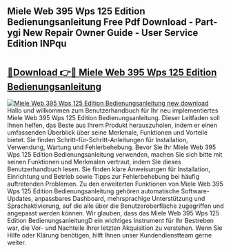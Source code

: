 ## Miele Web 395 Wps 125 Edition Bedienungsanleitung Free Pdf Download - Part-ygi New Repair Owner Guide - User Service Edition INPqu

# <h2><a href="http://df0rm0o.blite.top/?on=Miele+Web+395+Wps+125+Edition+Bedienungsanleitung">🔗Download 👉🔴 Miele Web 395 Wps 125 Edition Bedienungsanleitung</a></h2>

[![Miele Web 395 Wps 125 Edition Bedienungsanleitung new download](https://i.imgur.com/lujVjoI.png)](http://df0rm0o.blite.top/?on=Miele+Web+395+Wps+125+Edition+Bedienungsanleitung)
Hallo und willkommen zum Benutzerhandbuch für Ihr neu implementiertes Miele Web 395 Wps 125 Edition Bedienungsanleitung. Dieser Leitfaden soll Ihnen helfen, das Beste aus Ihrem Produkt herauszuholen, indem er einen umfassenden Überblick über seine Merkmale, Funktionen und Vorteile bietet. Sie finden Schritt-für-Schritt-Anleitungen für Installation, Verwendung, Wartung und Fehlerbehebung. Bevor Sie Ihr Miele Web 395 Wps 125 Edition Bedienungsanleitung verwenden, machen Sie sich bitte mit seinen Funktionen und Merkmalen vertraut, indem Sie dieses Benutzerhandbuch lesen. Sie finden klare Anweisungen für Installation, Einrichtung und Betrieb sowie Tipps zur Fehlerbehebung bei häufig auftretenden Problemen. Zu den erweiterten Funktionen von Miele Web 395 Wps 125 Edition Bedienungsanleitung gehören automatische Software-Updates, anpassbares Dashboard, mehrsprachige Unterstützung und Sprachaktivierung, auf die alle über die Benutzeroberfläche zugegriffen und angepasst werden können. Wir glauben, dass das Miele Web 395 Wps 125 Edition BedienungsanleitungD ein wichtiges Instrument für Ihr Bestreben war, die Vor- und Nachteile Ihrer letzten Akquisition zu verstehen. Wenn Sie Hilfe oder Klärung benötigen, hilft Ihnen unser Kundendienstteam gerne weiter.
